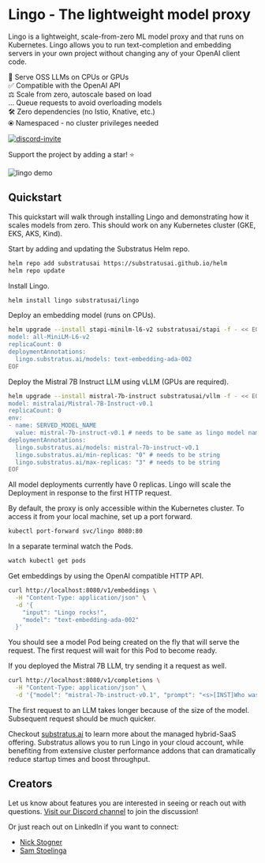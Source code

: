 # Lingo - The lightweight model proxy

Lingo is a lightweight, scale-from-zero ML model proxy and that runs on Kubernetes. Lingo allows you to run text-completion and embedding servers in your own project without changing any of your OpenAI client code.

🚀  Serve OSS LLMs on CPUs or GPUs  
✅️  Compatible with the OpenAI API  
⚖️  Scale from zero, autoscale based on load  
…  Queue requests to avoid overloading models  
🛠️  Zero dependencies (no Istio, Knative, etc.)   
⦿  Namespaced - no cluster privileges needed

<a href="https://discord.gg/JeXhcmjZVm">
<img alt="discord-invite" src="https://dcbadge.vercel.app/api/server/JeXhcmjZVm?style=flat">
</a>

Support the project by adding a star! ⭐️

![lingo demo](lingo.gif)

## Quickstart

This quickstart will walk through installing Lingo and demonstrating how it scales models from zero. This should work on any Kubernetes cluster (GKE, EKS, AKS, Kind).

Start by adding and updating the Substratus Helm repo.

```bash
helm repo add substratusai https://substratusai.github.io/helm
helm repo update
```

Install Lingo.

```bash
helm install lingo substratusai/lingo
```

Deploy an embedding model (runs on CPUs).

```bash
helm upgrade --install stapi-minilm-l6-v2 substratusai/stapi -f - << EOF
model: all-MiniLM-L6-v2
replicaCount: 0
deploymentAnnotations:
  lingo.substratus.ai/models: text-embedding-ada-002
EOF
```

Deploy the Mistral 7B Instruct LLM using vLLM (GPUs are required).

```bash
helm upgrade --install mistral-7b-instruct substratusai/vllm -f - << EOF
model: mistralai/Mistral-7B-Instruct-v0.1
replicaCount: 0
env:
- name: SERVED_MODEL_NAME
  value: mistral-7b-instruct-v0.1 # needs to be same as lingo model name
deploymentAnnotations:
  lingo.substratus.ai/models: mistral-7b-instruct-v0.1
  lingo.substratus.ai/min-replicas: "0" # needs to be string
  lingo.substratus.ai/max-replicas: "3" # needs to be string
EOF
```

All model deployments currently have 0 replicas. Lingo will scale the Deployment in response to the first HTTP request.

By default, the proxy is only accessible within the Kubernetes cluster. To access it from your local machine, set up a port forward.

```bash
kubectl port-forward svc/lingo 8080:80
```

In a separate terminal watch the Pods.

```bash
watch kubectl get pods
```

Get embeddings by using the OpenAI compatible HTTP API.

```bash
curl http://localhost:8080/v1/embeddings \
  -H "Content-Type: application/json" \
  -d '{
    "input": "Lingo rocks!",
    "model": "text-embedding-ada-002"
  }'
```

You should see a model Pod being created on the fly that
will serve the request. The first request will wait for this Pod to become ready.

If you deployed the Mistral 7B LLM, try sending it a request as well.

```bash
curl http://localhost:8080/v1/completions \
  -H "Content-Type: application/json" \
  -d '{"model": "mistral-7b-instruct-v0.1", "prompt": "<s>[INST]Who was the first president of the United States?[/INST]", "max_tokens": 40}'
```

The first request to an LLM takes longer because of the size of the model. Subsequent request should be much quicker.

Checkout [substratus.ai](https://substratus.ai) to learn more about the managed hybrid-SaaS offering. Substratus allows you to run Lingo in your cloud account, while benefiting from extensive cluster performance addons that can dramatically reduce startup times and boost throughput.

## Creators

Let us know about features you are interested in seeing or reach out with questions. [Visit our Discord channel](https://discord.gg/JeXhcmjZVm) to join the discussion!

Or just reach out on LinkedIn if you want to connect:

* [Nick Stogner](https://www.linkedin.com/in/nstogner/)
* [Sam Stoelinga](https://www.linkedin.com/in/samstoelinga/)
